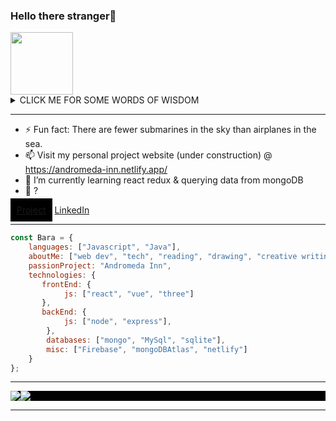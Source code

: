 ### Hello there stranger👋
  <img style="height: 100px; width: 100px;" src="https://res.cloudinary.com/andromeda-inn/image/upload/v1637788763/Icons/circle_2_shjutw.svg"/>

<details><summary>CLICK ME FOR SOME WORDS OF WISDOM</summary>
<p>

```javascript
console.log("Your life does not have to revolve around code")
```

</p>
</details>

<hr/>

- ⚡ Fun fact: There are fewer submarines in the sky than airplanes in the sea.
- 📫 Visit my personal project website (under construction) @ https://andromeda-inn.netlify.app/ 
- 🌱 I’m currently learning react redux & querying data from mongoDB
- 🤔 ?

<div>
    <a style="padding:10px; background-color: black;" href="https://andromeda-inn.netlify.app/">Project</a>
    <a href="https://www.linkedin.com/in/bara-kona/">LinkedIn</a>
</div>
<hr/>

```javascript
const Bara = {
    languages: ["Javascript", "Java"],
    aboutMe: ["web dev", "tech", "reading", "drawing", "creative writing"],
    passionProject: "Andromeda Inn",
    technologies: {
       frontEnd: {
            js: ["react", "vue", "three"]
       },
       backEnd: {
            js: ["node", "express"],
        },
        databases: ["mongo", "MySql", "sqlite"],
        misc: ["Firebase", "mongoDBAtlas", "netlify"]
    }
};
```

<hr/>

<!--Github Stats-->
<div style="display:flex; background-color: black;">
  <a href="https://github.com/BaraKona">
    <img align="center" style="max-width: 300px" src="https://github-readme-stats.vercel.app/api?username=BaraKona&theme=dracula"/>
  </a>
  <a href="https://github.com/BaraKona">
    <img align="center" style="max-width: 300px" src="https://github-readme-stats.vercel.app/api/top-langs/?username=BaraKona&exclude_repo=Wordpress&theme=dracula"/>
  </a>
</div>

<hr/>

<!--
**BaraKona/BaraKona** is a ✨ _special_ ✨ repository because its `README.md` (this file) appears on your GitHub profile.

Here are some ideas to get you started:

- 🔭 I’m currently working on ...
- 🌱 I’m currently learning ...
- 👯 I’m looking to collaborate on ...
- 🤔 I’m looking for help with ...
- 💬 Ask me about ...
- 📫 How to reach me: ...
- 😄 Pronouns: ...
- ⚡ Fun fact: ...
-->
